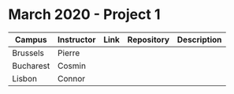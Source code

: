 # March 2020 - Project 1

|Campus|Instructor|Link|Repository|Description|
|------|----------|----|----------|-----------|
|Brussels|Pierre|<url>|<repo>|<desc>|
|Bucharest|Cosmin|<url>|<repo>|<desc>|
|Lisbon|Connor|<url>|<repo>|<desc>|

